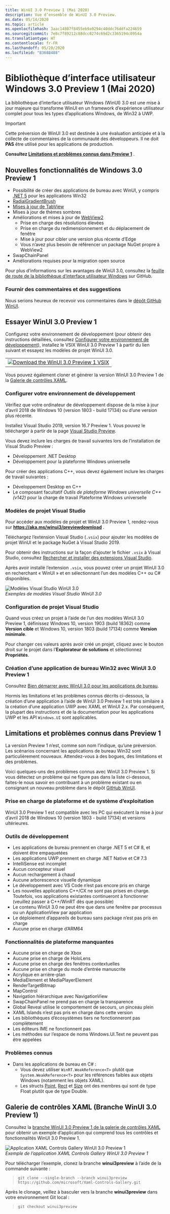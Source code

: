 ```yaml
---
title: WinUI 3.0 Preview 1 (Mai 2020)
description: Vue d’ensemble de WinUI 3.0 Preview.
ms.date: 05/14/2020
ms.topic: article
ms.openlocfilehash: 3aac14807f8455eb9a9294c40ddc76ddfa224659
ms.sourcegitcommit: 7e8c7f89212c88dcc0274c69d2c3365194c0954a
ms.translationtype: HT
ms.contentlocale: fr-FR
ms.lasthandoff: 05/20/2020
ms.locfileid: "83688488"
---
```

# <a name="windows-ui-library-30-preview-1-may-2020"></a>Bibliothèque d’interface utilisateur Windows 3.0 Preview 1 (Mai 2020)

La bibliothèque d’interface utilisateur Windows (WinUI) 3.0 est une mise à jour majeure qui transforme WinUI en un framework d’expérience utilisateur complet pour tous les types d’applications Windows, de Win32 à UWP.

> [!Important]
> Cette préversion de WinUI 3.0 est destinée à une évaluation anticipée et à la collecte de commentaires de la communauté des développeurs. Il ne doit **PAS** être utilisé pour les applications de production.
>
> **Consultez [Limitations et problèmes connus dans Preview 1](#preview-1-limitations-and-known-issues)** .
## <a name="new-features-in-winui-30-preview-1"></a>Nouvelles fonctionnalités de Windows 3.0 Preview 1

- Possibilité de créer des applications de bureau avec WinUI, y compris [.NET 5](https://github.com/dotnet/core/tree/master/release-notes/5.0) pour les applications Win32
- [RadialGradientBrush](/windows/uwp/design/style/brushes#radial-gradient-brushes)
- [Mises à jour de TabView](/windows/uwp/design/controls-and-patterns/tab-view)
- Mises à jour de thèmes sombres
- Améliorations et mises à jour de [WebView2](https://docs.microsoft.com/microsoft-edge/hosting/webview2)
  - Prise en charge des résolutions élevées
  - Prise en charge du redimensionnement et du déplacement de fenêtre
  - Mise à jour pour cibler une version plus récente d’Edge
  - Vous n’avez plus besoin de référencer un package NuGet propre à WebView2
- SwapChainPanel
- Améliorations requises pour la migration open source

Pour plus d’informations sur les avantages de WinUI 3.0, consultez la [feuille de route de la bibliothèque d’interface utilisateur Windows](https://github.com/microsoft/microsoft-ui-xaml/blob/master/docs/roadmap.md) sur GitHub.

### <a name="provide-feedback-and-suggestions"></a>Fournir des commentaires et des suggestions

Nous serions heureux de recevoir vos commentaires dans le [dépôt GitHub WinUI](https://github.com/microsoft/microsoft-ui-xaml/issues/new/choose).

## <a name="try-winui-30-preview-1"></a>Essayer WinUI 3.0 Preview 1

Configurez votre environnement de développement (pour obtenir des instructions détaillées, consultez [Configurer votre environnement de développement](#configure-your-dev-environment)), installez le VSIX WinUI 3.0 Preview 1 à partir du lien suivant et essayez les modèles de projet WinUI 3.0.

<table>
<tr>
<td align="center">
<a href="https://aka.ms/winui3/previewdownload"><img src="images/downloadbuttontx.png" alt="Download the WinUI 3.0 Preview 1 VSIX"/></a>
<!--
<br/>
<a href="https://aka.ms/winui3/previewdownload">Download the WinUI 3.0 Preview 1 VSIX</a>
-->
</td>
</tr>
</table>

Vous pouvez également cloner et générer la version WinUI 3.0 Preview 1 de la [Galerie de contrôles XAML](#xaml-controls-gallery-winui-30-preview-1-branch).

### <a name="configure-your-dev-environment"></a>Configurer votre environnement de développement

Vérifiez que votre ordinateur de développement dispose de la mise à jour d’avril 2018 de Windows 10 (version 1803 - build 17134) ou d’une version plus récente.

Installez Visual Studio 2019, version 16.7 Preview 1. Vous pouvez le télécharger à partir de la page [Visual Studio Preview](https://visualstudio.microsoft.com/vs/preview).

Vous devez inclure les charges de travail suivantes lors de l’installation de Visual Studio Preview :

- Développement .NET Desktop
- Développement pour la plateforme Windows universelle

Pour créer des applications C++, vous devez également inclure les charges de travail suivantes :

- Développement Desktop en C++
- Le composant facultatif *Outils de plateforme Windows universelle C++ (v142)* pour la charge de travail Plateforme Windows universelle

### <a name="visual-studio-project-templates"></a>Modèles de projet Visual Studio

Pour accéder aux modèles de projet et WinUI 3.0 Preview 1, rendez-vous sur **https://aka.ms/winui3/previewdownload** .

Téléchargez l’extension Visual Studio (`.vsix`) pour ajouter les modèles de projet WinUI et le package NuGet à Visual Studio 2019.

Pour obtenir des instructions sur la façon d’ajouter le fichier `.vsix` à Visual Studio, consultez [Rechercher et installer des extensions Visual Studio](https://docs.microsoft.com/visualstudio/ide/finding-and-using-visual-studio-extensions?view=vs-2019#install-without-using-the-manage-extensions-dialog-box).

Après avoir installé l’extension `.vsix`, vous pouvez créer un projet WinUI 3.0 en recherchant « WinUI » et en sélectionnant l’un des modèles C++ ou C# disponibles.

![Modèles Visual Studio WinUI 3.0](images/WinUI3Templates.png)<br/>
*Exemples de modèles Visual Studio WinUI 3.0*

### <a name="visual-studio-project-configuration"></a>Configuration de projet Visual Studio

Quand vous créez un projet à l’aide de l’un des modèles WinUI 3.0 Preview 1, définissez Windows 10, version 1903 (build 18362) comme **Version cible** et Windows 10, version 1803 (build 17134) comme **Version minimale**.

Pour changer ces valeurs après avoir créé un projet, cliquez avec le bouton droit sur le projet dans l’**Explorateur de solutions** et sélectionnez **Propriétés**.

### <a name="creating-a-desktop-win32-app-with-winui-30-preview-1"></a>Création d’une application de bureau Win32 avec WinUI 3.0 Preview 1

Consultez [Bien démarrer avec WinUI 3.0 pour les applications de bureau](get-started-winui3-for-desktop.md).

Hormis les limitations et les problèmes connus décrits ci-dessous, la création d’une application à l’aide de WinUI 3.0 Preview 1 est très similaire à la création d’une application UWP avec XAML et WinUI 2.x. Par conséquent, la plupart des instructions et de la documentation pour les applications UWP et les API `Windows.UI` sont applicables.

## <a name="preview-1-limitations-and-known-issues"></a>Limitations et problèmes connus dans Preview 1

La version Preview 1 n’est, comme son nom l’indique, qu’une préversion. Les scénarios concernant les applications de bureau Win32 sont particulièrement nouveaux. Attendez-vous à des bogues, des limitations et des problèmes.

Voici quelques-uns des problèmes connus avec WinUI 3.0 Preview 1. Si vous détectez un problème qui ne figure pas dans la liste ci-dessous, faites-le nous savoir en contribuant à un problème existant ou en consignant un nouveau problème dans le dépôt [GitHub WinUI](https://github.com/microsoft/microsoft-ui-xaml/issues/new/choose).

### <a name="platform-and-os-support"></a>Prise en charge de plateforme et de système d’exploitation

WinUI 3.0 Preview 1 est compatible avec les PC qui exécutent la mise à jour d’avril 2018 de Windows 10 (version 1803 - build 17134) et versions ultérieures.

### <a name="developer-tools"></a>Outils de développement

- Les applications de bureau prennent en charge .NET 5 et C# 8, et doivent être empaquetées
- Les applications UWP prennent en charge .NET Native et C# 7.3
- IntelliSense est incomplet
- Aucun concepteur visuel
- Aucun rechargement à chaud
- Aucune arborescence visuelle dynamique
- Le développement avec VS Code n’est pas encore pris en charge
- Les nouvelles applications C++/CX ne sont pas prises en charge. Toutefois, vos applications existantes continueront à fonctionner (veuillez passer à C++/WinRT dès que possible)
- Le contenu WinUI 3.0 ne peut être que dans une fenêtre par processus ou un ApplicationView par application
- Le déploiement d’appareils de bureau sans package n’est pas pris en charge
- Aucune prise en charge d’ARM64

### <a name="missing-platform-features"></a>Fonctionnalités de plateforme manquantes

- Aucune prise en charge de Xbox
- Aucune prise en charge de HoloLens
- Aucune prise en charge des fenêtres contextuelles
- Aucune prise en charge du mode d’entrée manuscrite
- Acrylique en arrière-plan
- MediaElement et MediaPlayerElement
- RenderTargetBitmap
- MapControl
- Navigation hiérarchique avec NavigationView
- SwapChainPanel ne prend pas en charge la transparence
- Global Reveal utilise le comportement de secours, un pinceau plein
- XAML Islands n’est pas pris en charge dans cette version
- Les bibliothèques d’écosystèmes tiers ne fonctionneront pas complètement
- Les éditeurs IME ne fonctionnent pas
- Les méthodes sur l’espace de noms Windows.UI.Text ne peuvent pas être appelées

### <a name="known-issues"></a>Problèmes connus

- Dans les applications de bureau en C# :
   - Vous devez utiliser `WinRT.WeakReference<T>` plutôt que `System.WeakReference<T>` pour les références faibles aux objets Windows (notamment les objets XAML).
   - Les structs [Point](https://docs.microsoft.com/uwp/api/Windows.Foundation.Point), [Rect](https://docs.microsoft.com/uwp/api/Windows.Foundation.Rect) et [Size](https://docs.microsoft.com/uwp/api/Windows.Foundation.Size) ont des membres qui sont de type Float plutôt que de type Double.


## <a name="xaml-controls-gallery-winui-30-preview-1-branch"></a>Galerie de contrôles XAML (Branche WinUI 3.0 Preview 1)

Consultez la [branche WinUI 3.0 Preview 1 de la galerie de contrôles XAML](https://github.com/microsoft/Xaml-Controls-Gallery/tree/winui3preview) pour obtenir un exemple d’application qui comprend tous les contrôles et fonctionnalités WinUI 3.0 Preview 1.

![Application XAML Controls Gallery WinUI 3.0 Preview 1](images/WinUI3XamlControlsGallery.png)<br/>
*Exemple de l’application XAML Controls Gallery WinUI 3.0 Preview 1*

Pour télécharger l’exemple, clonez la branche **winui3preview** à l’aide de la commande suivante :

> `git clone --single-branch --branch winui3preview https://github.com/microsoft/Xaml-Controls-Gallery.git`

Après le clonage, veillez à basculer vers la branche **winui3preview** dans votre environnement Git local :

> `git checkout winui3preview`
